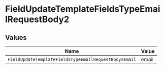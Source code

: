 # FieldUpdateTemplateFieldsTypeEmailRequestBody2


## Values

| Name                                                  | Value                                                 |
| ----------------------------------------------------- | ----------------------------------------------------- |
| `FieldUpdateTemplateFieldsTypeEmailRequestBody2Email` | email                                                 |